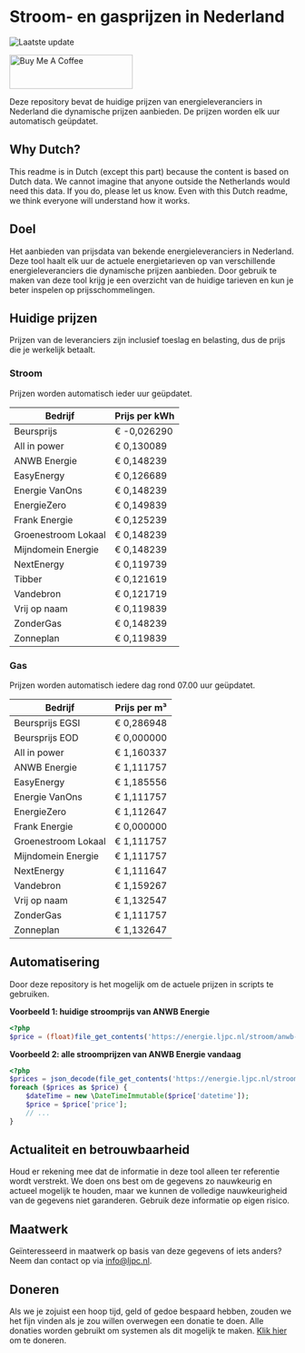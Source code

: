 # Stroom- en gasprijzen in Nederland

![Laatste update](https://img.shields.io/badge/laatste%20update-2024--05--12%2010%3A00%20CET-brightgreen)

<a href="https://www.buymeacoffee.com/Lars-" target="_blank"><img src="https://cdn.buymeacoffee.com/buttons/v2/default-orange.png" alt="Buy Me A Coffee" height="60" style="height: 60px !important;width: 217px !important;" ></a>

Deze repository bevat de huidige prijzen van energieleveranciers in Nederland die dynamische prijzen aanbieden. De prijzen worden elk uur automatisch geüpdatet.

## Why Dutch?

This readme is in Dutch (except this part) because the content is based on Dutch data. We cannot imagine that anyone outside the Netherlands would need this data. If you do, please let us know. Even with this Dutch readme, we think
everyone will understand how it works.

## Doel

Het aanbieden van prijsdata van bekende energieleveranciers in Nederland. Deze tool haalt elk uur de actuele energietarieven op van verschillende energieleveranciers die dynamische prijzen aanbieden. Door gebruik te maken van deze tool
krijg je een overzicht van de huidige tarieven en kun je beter inspelen op prijsschommelingen.

## Huidige prijzen

Prijzen van de leveranciers zijn inclusief toeslag en belasting, dus de prijs die je werkelijk betaalt.

### Stroom

Prijzen worden automatisch ieder uur geüpdatet.

 Bedrijf | Prijs per kWh 
---------|---------------
Beursprijs | € -0,026290
All in power | € 0,130089
ANWB Energie | € 0,148239
EasyEnergy | € 0,126689
Energie VanOns | € 0,148239
EnergieZero | € 0,149839
Frank Energie | € 0,125239
Groenestroom Lokaal | € 0,148239
Mijndomein Energie | € 0,148239
NextEnergy | € 0,119739
Tibber | € 0,121619
Vandebron | € 0,121719
Vrij op naam | € 0,119839
ZonderGas | € 0,148239
Zonneplan | € 0,119839


### Gas

Prijzen worden automatisch iedere dag rond 07.00 uur geüpdatet.

 Bedrijf | Prijs per m³ 
---------|--------------
Beursprijs EGSI | € 0,286948
Beursprijs EOD | € 0,000000
All in power | € 1,160337
ANWB Energie | € 1,111757
EasyEnergy | € 1,185556
Energie VanOns | € 1,111757
EnergieZero | € 1,112647
Frank Energie | € 0,000000
Groenestroom Lokaal | € 1,111757
Mijndomein Energie | € 1,111757
NextEnergy | € 1,111647
Vandebron | € 1,159267
Vrij op naam | € 1,132547
ZonderGas | € 1,111757
Zonneplan | € 1,132647


## Automatisering

Door deze repository is het mogelijk om de actuele prijzen in scripts te gebruiken.

**Voorbeeld 1: huidige stroomprijs van ANWB Energie**

```php
<?php
$price = (float)file_get_contents('https://energie.ljpc.nl/stroom/anwb-energie-nu.txt');

```

**Voorbeeld 2: alle stroomprijzen van ANWB Energie vandaag**

```php
<?php
$prices = json_decode(file_get_contents('https://energie.ljpc.nl/stroom/all-in-power-vandaag.json'),true);
foreach ($prices as $price) {
    $dateTime = new \DateTimeImmutable($price['datetime']);
    $price = $price['price'];
    // ...
}
```

## Actualiteit en betrouwbaarheid

Houd er rekening mee dat de informatie in deze tool alleen ter referentie wordt verstrekt. We doen ons best om de gegevens zo nauwkeurig en actueel mogelijk te houden, maar we kunnen de volledige nauwkeurigheid van de gegevens niet
garanderen. Gebruik deze informatie op eigen risico.

## Maatwerk

Geïnteresseerd in maatwerk op basis van deze gegevens of iets anders? Neem dan contact op
via [info@ljpc.nl](mailto:info@ljpc.nl?subject=Energie%20prijzen).

## Doneren

Als we je zojuist een hoop tijd, geld of gedoe bespaard hebben, zouden we het fijn vinden als je zou willen overwegen een
donatie te doen. Alle donaties worden gebruikt om systemen als dit mogelijk te
maken. [Klik hier](https://www.buymeacoffee.com/Lars-) om te doneren.

